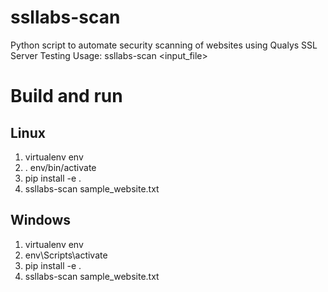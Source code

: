 # ssllabs-scan
Python script to automate security scanning of websites using Qualys SSL Server Testing
Usage: ssllabs-scan <input_file>

# Build and run
## Linux
1) virtualenv env
2) . env/bin/activate
3) pip install -e .
4) ssllabs-scan sample_website.txt
## Windows
1) virtualenv env
2) env\Scripts\activate
3) pip install -e .
4) ssllabs-scan sample_website.txt
